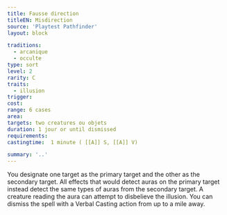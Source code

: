 ```yaml
---
title: Fausse direction
titleEN: Misdirection
source: 'Playtest Pathfinder'
layout: block

traditions:
  - arcanique
  - occulte
type: sort
level: 2
rarity: C
traits:
  - illusion
trigger: 
cost: 
range: 6 cases
area: 
targets: two creatures ou objets
duration: 1 jour or until dismissed
requirements: 
castingtime:  1 minute ( [[A]] S, [[A]] V)

summary: '..'
---
```

You designate one target as the primary target and the other as the secondary target. All effects that would detect auras on the primary target instead detect the same types of auras from the secondary target. A creature reading the aura can attempt to disbelieve the illusion. You can dismiss the spell with a Verbal Casting action from up to a mile away.